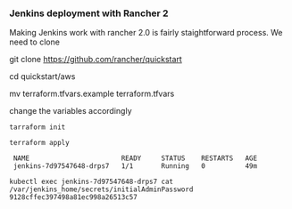 ### Jenkins deployment with Rancher 2 ###

Making Jenkins work with rancher 2.0 is fairly staightforward process. We need to clone

git clone https://github.com/rancher/quickstart

cd quickstart/aws


mv terraform.tfvars.example terraform.tfvars


change the variables accordingly 

```
tarraform init

terraform apply
```




``` kubectl get pod
 NAME                       READY     STATUS    RESTARTS   AGE
 jenkins-7d97547648-drps7   1/1       Running   0          49m 
```


```
kubectl exec jenkins-7d97547648-drps7 cat /var/jenkins_home/secrets/initialAdminPassword
9128cffec397498a81ec998a26513c57
```
